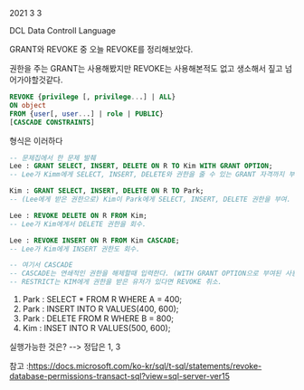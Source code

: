 2021 3 3

DCL
Data Controll Language

GRANT와 REVOKE 중
오늘 REVOKE를 정리해보았다.


권한을 주는 GRANT는 사용해봤지만 REVOKE는 사용해본적도 없고 생소해서 짚고 넘어가야할것같다.

```sql
REVOKE {privilege [, privilege...] | ALL}
ON object
FROM {user[, user...] | role | PUBLIC}
[CASCADE CONSTRAINTS] 
```
형식은 이러하다


```sql
-- 문제집에서 한 문제 발췌
Lee : GRANT SELECT, INSERT, DELETE ON R TO Kim WITH GRANT OPTION;
-- Lee가 Kimm에게 SELECT, INSERT, DELETE와 권한을 줄 수 있는 GRANT 자격까지 부여.

Kim : GRANT SELECT, INSERT, DELETE ON R TO Park;
-- (Lee에게 받은 권한으로) Kim이 Park에게 SELECT, INSERT, DELETE 권한을 부여.

Lee : REVOKE DELETE ON R FROM Kim;
-- Lee가 Kim에게서 DELETE 권한을 회수.

Lee : REVOKE INSERT ON R FROM Kim CASCADE;
-- Lee가 Kim에게 INSERT 권한도 회수.

-- 여기서 CASCADE
-- CASCADE는 연쇄적인 권한을 해제할때 입력한다. (WITH GRANT OPTION으로 부여된 사용자들의 권한까지 취소= 권한을 받은 다른 유저의 권한도 연쇄적으로 삭제)
-- RESTRICT는 KIM에게 권한을 받은 유저가 있다면 REVOKE 취소.
```

1) Park : SELECT * FROM R WHERE A = 400;
2) Park : INSERT INTO R VALUES(400, 600);
3) Park : DELETE FROM R WHERE B = 800;
4) Kim : INSET INTO R VALUES(500, 600);

실행가능한 것은?
--> 정답은 1, 3

참고 :https://docs.microsoft.com/ko-kr/sql/t-sql/statements/revoke-database-permissions-transact-sql?view=sql-server-ver15

